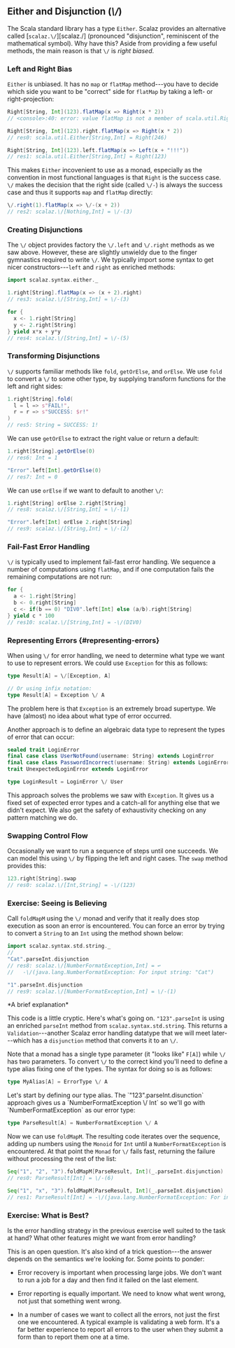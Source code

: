 ## Either and Disjunction (*\\/*)

The Scala standard library has a type `Either`. Scalaz provides an alternative called [`scalaz.\/`][scalaz.\/] (pronounced "disjunction", reminiscent of the mathematical symbol). Why have this? Aside from providing a few useful methods, the main reason is that `\/` is *right biased*.

### Left and Right Bias

`Either` is unbiased. It has no `map` or `flatMap` method---you have to decide which side you want to be "correct" side for `flatMap` by taking a left- or right-projection:

~~~ scala
Right[String, Int](123).flatMap(x => Right(x * 2))
// <console>:40: error: value flatMap is not a member of scala.util.Right[String,Int]

Right[String, Int](123).right.flatMap(x => Right(x * 2))
// res0: scala.util.Either[String,Int] = Right(246)

Right[String, Int](123).left.flatMap(x => Left(x + "!!!"))
// res1: scala.util.Either[String,Int] = Right(123)
~~~

This makes `Either` incovenient to use as a monad, especially as the convention in most functional languages is that `Right` is the success case. `\/` makes the decision that the right side (called `\/-`) is always the success case and thus it supports `map` and `flatMap` directly:

~~~ scala
\/.right(1).flatMap(x => \/-(x + 2))
// res2: scalaz.\/[Nothing,Int] = \/-(3)
~~~

### Creating Disjunctions

The `\/` object provides factory the `\/.left` and `\/.right` methods as we saw above. However, these are slightly unwieldy due to the finger gymnastics required to write `\/`. We typically import some syntax to get nicer constructors---`left` and `right` as enriched methods:

~~~ scala
import scalaz.syntax.either._

1.right[String].flatMap(x => (x + 2).right)
// res3: scalaz.\/[String,Int] = \/-(3)

for {
  x <- 1.right[String]
  y <- 2.right[String]
} yield x*x + y*y
// res4: scalaz.\/[String,Int] = \/-(5)
~~~

### Transforming Disjunctions

`\/` supports familiar methods like `fold`, `getOrElse`, and `orElse`. We use `fold` to convert a `\/` to some other type, by supplying transform functions for the left and right sides:

~~~ scala
1.right[String].fold(
  l = l => s"FAIL!",
  r = r => s"SUCCESS: $r!"
)
// res5: String = SUCCESS: 1!
~~~

We can use `getOrElse` to extract the right value or return a default:

~~~ scala
1.right[String].getOrElse(0)
// res6: Int = 1

"Error".left[Int].getOrElse(0)
// res7: Int = 0
~~~

We can use `orElse` if we want to default to another `\/`:

~~~ scala
1.right[String] orElse 2.right[String]
// res8: scalaz.\/[String,Int] = \/-(1)

"Error".left[Int] orElse 2.right[String]
// res9: scalaz.\/[String,Int] = \/-(2)
~~~

### Fail-Fast Error Handling

`\/` is typically used to implement fail-fast error handling. We sequence a number of computations using `flatMap`, and if one computation fails the remaining computations are not run:

~~~ scala
for {
  a <- 1.right[String]
  b <- 0.right[String]
  c <- if(b == 0) "DIV0".left[Int] else (a/b).right[String]
} yield c * 100
// res10: scalaz.\/[String,Int] = -\/(DIV0)
~~~

### Representing Errors {#representing-errors}

When using `\/` for error handling, we need to determine what type we want to use to represent errors. We could use `Exception` for this as follows:

~~~ scala
type Result[A] = \/[Exception, A]

// Or using infix notation:
type Result[A] = Exception \/ A
~~~

The problem here is that `Exception` is an extremely broad supertype. We have (almost) no idea about what type of error occurred.

Another approach is to define an algebraic data type to represent the types of error that can occur:

~~~ scala
sealed trait LoginError
final case class UserNotFound(username: String) extends LoginError
final case class PasswordIncorrect(username: String) extends LoginError
trait UnexpectedLoginError extends LoginError

type LoginResult = LoginError \/ User
~~~

This approach solves the problems we saw with `Exception`. It gives us a fixed set of expected error types and a catch-all for anything else that we didn't expect. We also get the safety of exhaustivity checking on any pattern matching we do.

### Swapping Control Flow

Occasionally we want to run a sequence of steps until one succeeds. We can model this using `\/` by flipping the left and right cases. The `swap` method provides this:

~~~ scala
123.right[String].swap
// res0: scalaz.\/[Int,String] = -\/(123)
~~~

### Exercise: Seeing is Believing

Call `foldMapM` using the `\/` monad and verify that it really does stop execution as soon an error is encountered. You can force an error by trying to convert a `String` to an `Int` using the method shown below:

~~~ scala
import scalaz.syntax.std.string._
//
"Cat".parseInt.disjunction
// res8: scalaz.\/[NumberFormatException,Int] = ↩
//   -\/(java.lang.NumberFormatException: For input string: "Cat")

"1".parseInt.disjunction
// res9: scalaz.\/[NumberFormatException,Int] = \/-(1)
~~~

<div class="callout callout-info">
*A brief explanation*

This code is a little cryptic. Here's what's going on. `"123".parseInt` is using an enriched `parseInt` method from `scalaz.syntax.std.string`. This returns a `Validation`---another Scalaz error handling datatype that we will meet later---which has a `disjunction` method that converts it to an `\/`.
</div>

Note that a monad has a single type parameter (it "looks like" `F[A]`) while `\/` has two parameters. To convert `\/` to the correct kind you'll need to define a type alias fixing one of the types. The syntax for doing so is as follows:

~~~ scala
type MyAlias[A] = ErrorType \/ A
~~~

<div class="solution">
Let's start by defining our type alias. The `"123".parseInt.disunction` approach gives us a `NumberFormatException \/ Int` so we'll go with `NumberFormatException` as our error type:

~~~ scala
type ParseResult[A] = NumberFormatException \/ A
~~~

Now we can use `foldMapM`. The resulting code iterates over the sequence, adding up numbers using the `Monoid` for `Int` until a `NumberFormatException` is encountered. At that point the `Monad` for `\/` fails fast, returning the failure without processing the rest of the list:

~~~ scala
Seq("1", "2", "3").foldMapM[ParseResult, Int](_.parseInt.disjunction)
// res0: ParseResult[Int] = \/-(6)

Seq("1", "x", "3").foldMapM[ParseResult, Int](_.parseInt.disjunction)
// res1: ParseResult[Int] = -\/(java.lang.NumberFormatException: For input string: "x")
~~~
</div>

### Exercise: What is Best?

Is the error handling strategy in the previous exercise well suited to the task at hand? What other features might we want from error handling?

<div class="solution">
This is an open question. It's also kind of a trick question---the answer depends on the semantics we're looking for. Some points to ponder:

- Error recovery is important when processing large jobs. We don't want to run a job for a day and then find it failed on the last element.

- Error reporting is equally important. We need to know what went wrong, not just that something went wrong.

- In a number of cases we want to collect all the errors, not just the first one we encountered. A typical example is validating a web form. It's a far better experience to report all errors to the user when they submit a form than to report them one at a time.
</div>
